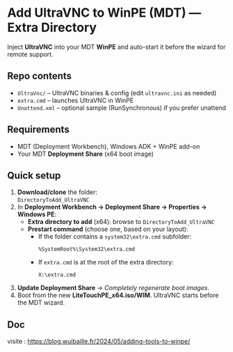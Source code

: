 # Add UltraVNC to WinPE (MDT) — Extra Directory

Inject **UltraVNC** into your MDT **WinPE** and auto-start it before the wizard for remote support.

## Repo contents
- `UltraVnc/` – UltraVNC binaries & config (edit `ultravnc.ini` as needed)
- `extra.cmd` – launches UltraVNC in WinPE
- `Unattend.xml` – optional sample (RunSynchronous) if you prefer unattend

## Requirements
- MDT (Deployment Workbench), Windows ADK + WinPE add-on
- Your MDT **Deployment Share** (x64 boot image)

## Quick setup
1. **Download/clone** the folder:  
   `DirectoryToAdd_UltraVNC`
2. In **Deployment Workbench → Deployment Share → Properties → Windows PE**:
   - **Extra directory to add** (x64): browse to `DirectoryToAdd_UltraVNC`
   - **Prestart command** (choose one, based on your layout):
     - If the folder contains a `system32\extra.cmd` subfolder:
       ```
       %SystemRoot%\System32\extra.cmd
       ```
     - If `extra.cmd` is at the root of the extra directory:
       ```
       X:\extra.cmd
       ```
3. **Update Deployment Share** → *Completely regenerate boot images*.
4. Boot from the new **LiteTouchPE_x64.iso/WIM**. UltraVNC starts before the MDT wizard.

## Doc
visite : https://blog.wuibaille.fr/2024/05/adding-tools-to-winpe/